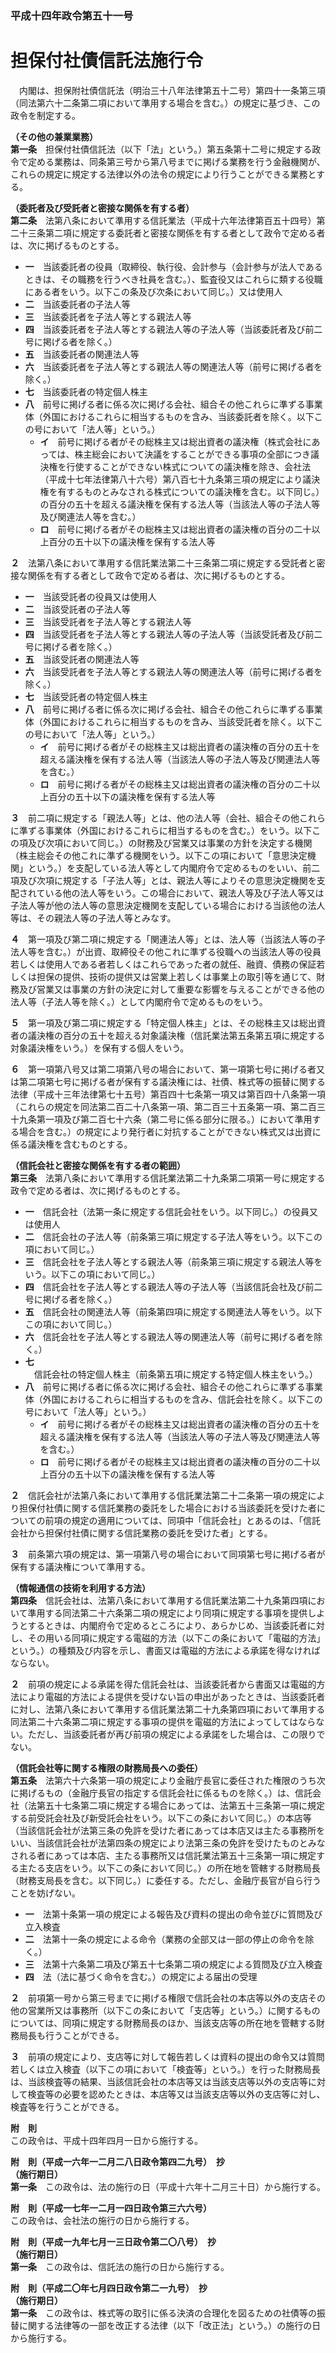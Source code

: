 ### 平成十四年政令第五十一号  
# 担保付社債信託法施行令  
　内閣は、担保附社債信託法（明治三十八年法律第五十二号）第四十一条第三項（同法第六十二条第二項において準用する場合を含む。）の規定に基づき、この政令を制定する。  
  
**（その他の兼業業務）**  
**第一条**　担保付社債信託法（以下「法」という。）第五条第十二号に規定する政令で定める業務は、同条第三号から第八号までに掲げる業務を行う金融機関が、これらの規定に規定する法律以外の法令の規定により行うことができる業務とする。  
  
**（委託者及び受託者と密接な関係を有する者）**  
**第二条**　法第八条において準用する信託業法（平成十六年法律第百五十四号）第二十三条第二項に規定する委託者と密接な関係を有する者として政令で定める者は、次に掲げるものとする。  
* **一**　当該委託者の役員（取締役、執行役、会計参与（会計参与が法人であるときは、その職務を行うべき社員を含む。）、監査役又はこれらに類する役職にある者をいう。以下この条及び次条において同じ。）又は使用人  
* **二**　当該委託者の子法人等  
* **三**　当該委託者を子法人等とする親法人等  
* **四**　当該委託者を子法人等とする親法人等の子法人等（当該委託者及び前二号に掲げる者を除く。）  
* **五**　当該委託者の関連法人等  
* **六**　当該委託者を子法人等とする親法人等の関連法人等（前号に掲げる者を除く。）  
* **七**　当該委託者の特定個人株主  
* **八**　前号に掲げる者に係る次に掲げる会社、組合その他これらに準ずる事業体（外国におけるこれらに相当するものを含み、当該委託者を除く。以下この号において「法人等」という。）  
	* **イ**　前号に掲げる者がその総株主又は総出資者の議決権（株式会社にあっては、株主総会において決議をすることができる事項の全部につき議決権を行使することができない株式についての議決権を除き、会社法（平成十七年法律第八十六号）第八百七十九条第三項の規定により議決権を有するものとみなされる株式についての議決権を含む。以下同じ。）の百分の五十を超える議決権を保有する法人等（当該法人等の子法人等及び関連法人等を含む。）  
	* **ロ**　前号に掲げる者がその総株主又は総出資者の議決権の百分の二十以上百分の五十以下の議決権を保有する法人等  
  
**２**　法第八条において準用する信託業法第二十三条第二項に規定する受託者と密接な関係を有する者として政令で定める者は、次に掲げるものとする。  
* **一**　当該受託者の役員又は使用人  
* **二**　当該受託者の子法人等  
* **三**　当該受託者を子法人等とする親法人等  
* **四**　当該受託者を子法人等とする親法人等の子法人等（当該受託者及び前二号に掲げる者を除く。）  
* **五**　当該受託者の関連法人等  
* **六**　当該受託者を子法人等とする親法人等の関連法人等（前号に掲げる者を除く。）  
* **七**　当該受託者の特定個人株主  
* **八**　前号に掲げる者に係る次に掲げる会社、組合その他これらに準ずる事業体（外国におけるこれらに相当するものを含み、当該受託者を除く。以下この号において「法人等」という。）  
	* **イ**　前号に掲げる者がその総株主又は総出資者の議決権の百分の五十を超える議決権を保有する法人等（当該法人等の子法人等及び関連法人等を含む。）  
	* **ロ**　前号に掲げる者がその総株主又は総出資者の議決権の百分の二十以上百分の五十以下の議決権を保有する法人等  
  
**３**　前二項に規定する「親法人等」とは、他の法人等（会社、組合その他これらに準ずる事業体（外国におけるこれらに相当するものを含む。）をいう。以下この項及び次項において同じ。）の財務及び営業又は事業の方針を決定する機関（株主総会その他これに準ずる機関をいう。以下この項において「意思決定機関」という。）を支配している法人等として内閣府令で定めるものをいい、前二項及び次項に規定する「子法人等」とは、親法人等によりその意思決定機関を支配されている他の法人等をいう。この場合において、親法人等及び子法人等又は子法人等が他の法人等の意思決定機関を支配している場合における当該他の法人等は、その親法人等の子法人等とみなす。  
  
**４**　第一項及び第二項に規定する「関連法人等」とは、法人等（当該法人等の子法人等を含む。）が出資、取締役その他これに準ずる役職への当該法人等の役員若しくは使用人である者若しくはこれらであった者の就任、融資、債務の保証若しくは担保の提供、技術の提供又は営業上若しくは事業上の取引等を通じて、財務及び営業又は事業の方針の決定に対して重要な影響を与えることができる他の法人等（子法人等を除く。）として内閣府令で定めるものをいう。  
  
**５**　第一項及び第二項に規定する「特定個人株主」とは、その総株主又は総出資者の議決権の百分の五十を超える対象議決権（信託業法第五条第五項に規定する対象議決権をいう。）を保有する個人をいう。  
  
**６**　第一項第八号又は第二項第八号の場合において、第一項第七号に掲げる者又は第二項第七号に掲げる者が保有する議決権には、社債、株式等の振替に関する法律（平成十三年法律第七十五号）第百四十七条第一項又は第百四十八条第一項（これらの規定を同法第二百二十八条第一項、第二百三十五条第一項、第二百三十九条第一項及び第二百七十六条（第二号に係る部分に限る。）において準用する場合を含む。）の規定により発行者に対抗することができない株式又は出資に係る議決権を含むものとする。  
  
**（信託会社と密接な関係を有する者の範囲）**  
**第三条**　法第八条において準用する信託業法第二十九条第二項第一号に規定する政令で定める者は、次に掲げるものとする。  
* **一**　信託会社（法第一条に規定する信託会社をいう。以下同じ。）の役員又は使用人  
* **二**　信託会社の子法人等（前条第三項に規定する子法人等をいう。以下この項において同じ。）  
* **三**　信託会社を子法人等とする親法人等（前条第三項に規定する親法人等をいう。以下この項において同じ。）  
* **四**　信託会社を子法人等とする親法人等の子法人等（当該信託会社及び前二号に掲げる者を除く。）  
* **五**　信託会社の関連法人等（前条第四項に規定する関連法人等をいう。以下この項において同じ。）  
* **六**　信託会社を子法人等とする親法人等の関連法人等（前号に掲げる者を除く。）  
* **七**　信託会社の特定個人株主（前条第五項に規定する特定個人株主をいう。）  
* **八**　前号に掲げる者に係る次に掲げる会社、組合その他これらに準ずる事業体（外国におけるこれらに相当するものを含み、信託会社を除く。以下この号において「法人等」という。）  
	* **イ**　前号に掲げる者がその総株主又は総出資者の議決権の百分の五十を超える議決権を保有する法人等（当該法人等の子法人等及び関連法人等を含む。）  
	* **ロ**　前号に掲げる者がその総株主又は総出資者の議決権の百分の二十以上百分の五十以下の議決権を保有する法人等  
  
**２**　信託会社が法第八条において準用する信託業法第二十二条第一項の規定により担保付社債に関する信託業務の委託をした場合における当該委託を受けた者についての前項の規定の適用については、同項中「信託会社」とあるのは、「信託会社から担保付社債に関する信託業務の委託を受けた者」とする。  
  
**３**　前条第六項の規定は、第一項第八号の場合において同項第七号に掲げる者が保有する議決権について準用する。  
  
**（情報通信の技術を利用する方法）**  
**第四条**　信託会社は、法第八条において準用する信託業法第二十九条第四項において準用する同法第二十六条第二項の規定により同項に規定する事項を提供しようとするときは、内閣府令で定めるところにより、あらかじめ、当該委託者に対し、その用いる同項に規定する電磁的方法（以下この条において「電磁的方法」という。）の種類及び内容を示し、書面又は電磁的方法による承諾を得なければならない。  
  
**２**　前項の規定による承諾を得た信託会社は、当該委託者から書面又は電磁的方法により電磁的方法による提供を受けない旨の申出があったときは、当該委託者に対し、法第八条において準用する信託業法第二十九条第四項において準用する同法第二十六条第二項に規定する事項の提供を電磁的方法によってしてはならない。ただし、当該委託者が再び前項の規定による承諾をした場合は、この限りでない。  
  
**（信託会社等に関する権限の財務局長への委任）**  
**第五条**　法第六十六条第一項の規定により金融庁長官に委任された権限のうち次に掲げるもの（金融庁長官の指定する信託会社に係るものを除く。）は、信託会社（法第五十七条第二項に規定する場合にあっては、法第五十三条第一項に規定する前受託会社及び新受託会社をいう。以下この条において同じ。）の本店等（当該信託会社が法第三条の免許を受けた者にあっては本店又は主たる事務所をいい、当該信託会社が法第四条の規定により法第三条の免許を受けたものとみなされる者にあっては本店、主たる事務所又は信託業法第五十三条第一項に規定する主たる支店をいう。以下この条において同じ。）の所在地を管轄する財務局長（財務支局長を含む。以下同じ。）に委任する。ただし、金融庁長官が自ら行うことを妨げない。  
* **一**　法第十条第一項の規定による報告及び資料の提出の命令並びに質問及び立入検査  
* **二**　法第十一条の規定による命令（業務の全部又は一部の停止の命令を除く。）  
* **三**　法第十六条第二項及び第五十七条第二項の規定による質問及び立入検査  
* **四**　法（法に基づく命令を含む。）の規定による届出の受理  
  
**２**　前項第一号から第三号までに掲げる権限で信託会社の本店等以外の支店その他の営業所又は事務所（以下この条において「支店等」という。）に関するものについては、同項に規定する財務局長のほか、当該支店等の所在地を管轄する財務局長も行うことができる。  
  
**３**　前項の規定により、支店等に対して報告若しくは資料の提出の命令又は質問若しくは立入検査（以下この項において「検査等」という。）を行った財務局長は、当該検査等の結果、当該信託会社の本店等又は当該支店等以外の支店等に対して検査等の必要を認めたときは、本店等又は当該支店等以外の支店等に対し、検査等を行うことができる。  
  
**附　則**  
この政令は、平成十四年四月一日から施行する。  
  
**附　則（平成一六年一二月二八日政令第四二九号）　抄**  
**（施行期日）**  
**第一条**　この政令は、法の施行の日（平成十六年十二月三十日）から施行する。  
  
**附　則（平成一七年一二月一四日政令第三六六号）**  
この政令は、会社法の施行の日から施行する。  
  
**附　則（平成一九年七月一三日政令第二〇八号）　抄**  
**（施行期日）**  
**第一条**　この政令は、信託法の施行の日から施行する。  
  
**附　則（平成二〇年七月四日政令第二一九号）　抄**  
**（施行期日）**  
**第一条**　この政令は、株式等の取引に係る決済の合理化を図るための社債等の振替に関する法律等の一部を改正する法律（以下「改正法」という。）の施行の日から施行する。  
  
